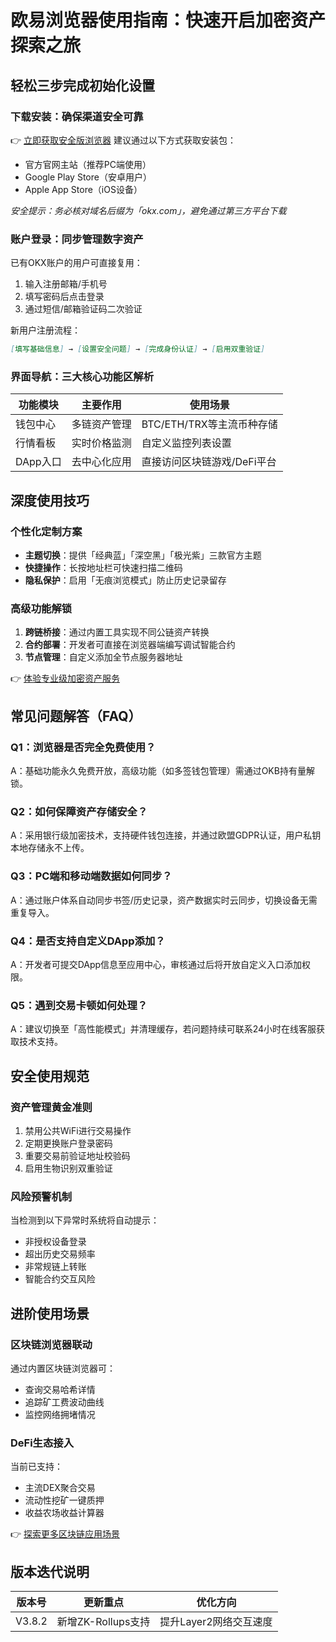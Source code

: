 # 欧易浏览器使用指南：快速开启加密资产探索之旅

## 轻松三步完成初始化设置

### 下载安装：确保渠道安全可靠
👉 [立即获取安全版浏览器](https://bit.ly/okx_welcome)
建议通过以下方式获取安装包：
- 官方官网主站（推荐PC端使用）
- Google Play Store（安卓用户）
- Apple App Store（iOS设备）

*安全提示：务必核对域名后缀为「okx.com」，避免通过第三方平台下载*

### 账户登录：同步管理数字资产
已有OKX账户的用户可直接复用：
1. 输入注册邮箱/手机号
2. 填写密码后点击登录
3. 通过短信/邮箱验证码二次验证

新用户注册流程：
```markdown
[填写基础信息] → [设置安全问题] → [完成身份认证] → [启用双重验证]
```

### 界面导航：三大核心功能区解析
| 功能模块 | 主要作用 | 使用场景 |
|---------|---------|---------|
| 钱包中心 | 多链资产管理 | BTC/ETH/TRX等主流币种存储 |
| 行情看板 | 实时价格监测 | 自定义监控列表设置 |
| DApp入口 | 去中心化应用 | 直接访问区块链游戏/DeFi平台 |

## 深度使用技巧

### 个性化定制方案
- **主题切换**：提供「经典蓝」「深空黑」「极光紫」三款官方主题
- **快捷操作**：长按地址栏可快速扫描二维码
- **隐私保护**：启用「无痕浏览模式」防止历史记录留存

### 高级功能解锁
1. **跨链桥接**：通过内置工具实现不同公链资产转换
2. **合约部署**：开发者可直接在浏览器端编写调试智能合约
3. **节点管理**：自定义添加全节点服务器地址

👉 [体验专业级加密资产服务](https://bit.ly/okx_welcome)

## 常见问题解答（FAQ）

### Q1：浏览器是否完全免费使用？
A：基础功能永久免费开放，高级功能（如多签钱包管理）需通过OKB持有量解锁。

### Q2：如何保障资产存储安全？
A：采用银行级加密技术，支持硬件钱包连接，并通过欧盟GDPR认证，用户私钥本地存储永不上传。

### Q3：PC端和移动端数据如何同步？
A：通过账户体系自动同步书签/历史记录，资产数据实时云同步，切换设备无需重复导入。

### Q4：是否支持自定义DApp添加？
A：开发者可提交DApp信息至应用中心，审核通过后将开放自定义入口添加权限。

### Q5：遇到交易卡顿如何处理？
A：建议切换至「高性能模式」并清理缓存，若问题持续可联系24小时在线客服获取技术支持。

## 安全使用规范

### 资产管理黄金准则
1. 禁用公共WiFi进行交易操作
2. 定期更换账户登录密码
3. 重要交易前验证地址校验码
4. 启用生物识别双重验证

### 风险预警机制
当检测到以下异常时系统将自动提示：
- 非授权设备登录
- 超出历史交易频率
- 非常规链上转账
- 智能合约交互风险

## 进阶使用场景

### 区块链浏览器联动
通过内置区块链浏览器可：
- 查询交易哈希详情
- 追踪矿工费波动曲线
- 监控网络拥堵情况

### DeFi生态接入
当前已支持：
- 主流DEX聚合交易
- 流动性挖矿一键质押
- 收益农场收益计算器

👉 [探索更多区块链应用场景](https://bit.ly/okx_welcome)

## 版本迭代说明

| 版本号 | 更新重点 | 优化方向 |
|-------|---------|---------|
| V3.8.2 | 新增ZK-Rollups支持 | 提升Layer2网络交互速度 |